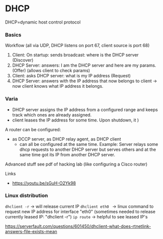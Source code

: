 
# DHCP

DHCP=dynamic host control protocol

### Basics

Workflow (all via UDP, DHCP listens on port 67, client source is port 68)
1. Client: On startup: sends broadcast: where is the DHCP server (Discover)
2. DHCP Server:  answers: I am the DHCP server and here are my params. (Offer) (allows client to check params)
3. Client: asks DHCP server: what is my IP address (Request)
4. DHCP Server: answers with the IP address that now belongs to client
-> now client knows what IP address it belongs.


### Varia
- DHCP server assigns the IP address from a configured range and keeps track which ones are already assigned. 
- client leases the IP address for some time. Upon shutdown, it )

A router can be configured: 
  - as DCCP server, as DHCP relay agent, as DHCP client
    - can all be configured at the same time. Example: Server relays some dhcp requests to another DHCP server but serves others and at the same time got its IP from another DHCP server.


Advanced stuff see pdf of hacking lab (like configuring a Cisco router)

Links
- https://youtu.be/sGuH-O2Yk98


### Linux distribution

`dhclient -r` -> will release current IP 
`dhclient eth0 ` -> linux command to request new IP address for interface "eth0"  (sometimes needed to release currently leased IP: "dhclient -r")
`ip route` -> helpful to see leased IP's

https://serverfault.com/questions/601450/dhclient-what-does-rtnetlink-answers-file-exists-mean